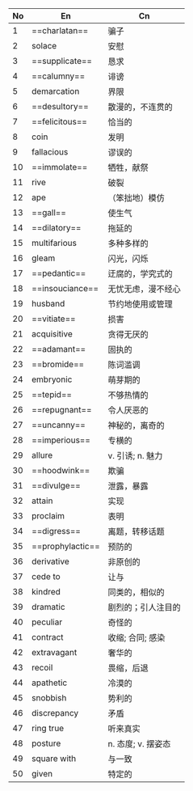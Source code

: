 | No  | En               | Cn            |
| --- | ---------------- | ------------- |
| 1   | ==charlatan==    | 骗子            |
| 2   | solace           | 安慰            |
| 3   | ==supplicate==   | 恳求            |
| 4   | ==calumny==      | 诽谤            |
| 5   | demarcation      | 界限            |
| 6   | ==desultory==    | 散漫的，不连贯的      |
| 7   | ==felicitous==   | 恰当的           |
| 8   | coin             | 发明            |
| 9   | fallacious       | 谬误的           |
| 10  | ==immolate==     | 牺牲，献祭         |
| 11  | rive             | 破裂            |
| 12  | ape              | （笨拙地）模仿       |
| 13  | ==gall==         | 使生气           |
| 14  | ==dilatory==     | 拖延的           |
| 15  | multifarious     | 多种多样的         |
| 16  | gleam            | 闪光，闪烁         |
| 17  | ==pedantic==     | 迂腐的，学究式的      |
| 18  | ==insouciance==  | 无忧无虑，漫不经心     |
| 19  | husband          | 节约地使用或管理      |
| 20  | ==vitiate==      | 损害            |
| 21  | acquisitive      | 贪得无厌的         |
| 22  | ==adamant==      | 固执的           |
| 23  | ==bromide==      | 陈词滥调          |
| 24  | embryonic        | 萌芽期的          |
| 25  | ==tepid==        | 不够热情的         |
| 26  | ==repugnant==    | 令人厌恶的         |
| 27  | ==uncanny==      | 神秘的，离奇的       |
| 28  | ==imperious==    | 专横的           |
| 29  | allure           | v. 引诱; n. 魅力  |
| 30  | ==hoodwink==     | 欺骗            |
| 31  | ==divulge==      | 泄露，暴露         |
| 32  | attain           | 实现            |
| 33  | proclaim         | 表明            |
| 34  | ==digress==      | 离题，转移话题       |
| 35  | ==prophylactic== | 预防的           |
| 36  | derivative       | 非原创的          |
| 37  | cede to          | 让与            |
| 38  | kindred          | 同类的，相似的       |
| 39  | dramatic         | 剧烈的；引人注目的     |
| 40  | peculiar         | 奇怪的           |
| 41  | contract         | 收缩; 合同; 感染    |
| 42  | extravagant      | 奢华的           |
| 43  | recoil           | 畏缩，后退         |
| 44  | apathetic        | 冷漠的           |
| 45  | snobbish         | 势利的           |
| 46  | discrepancy      | 矛盾            |
| 47  | ring true        | 听来真实          |
| 48  | posture          | n. 态度; v. 摆姿态 |
| 49  | square with      | 与一致           |
| 50  | given            | 特定的           |
